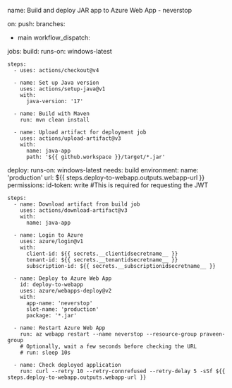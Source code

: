 name: Build and deploy JAR app to Azure Web App - neverstop

on:
push:
branches:
- main
workflow_dispatch:

jobs:
build:
runs-on: windows-latest

    steps:
      - uses: actions/checkout@v4

      - name: Set up Java version
        uses: actions/setup-java@v1
        with:
          java-version: '17'

      - name: Build with Maven
        run: mvn clean install

      - name: Upload artifact for deployment job
        uses: actions/upload-artifact@v3
        with:
          name: java-app
          path: '${{ github.workspace }}/target/*.jar'

deploy:
runs-on: windows-latest
needs: build
environment:
name: 'production'
url: ${{ steps.deploy-to-webapp.outputs.webapp-url }}
permissions:
id-token: write #This is required for requesting the JWT

    steps:
      - name: Download artifact from build job
        uses: actions/download-artifact@v3
        with:
          name: java-app
      
      - name: Login to Azure
        uses: azure/login@v1
        with:
          client-id: ${{ secrets.__clientidsecretname__ }}
          tenant-id: ${{ secrets.__tenantidsecretname__ }}
          subscription-id: ${{ secrets.__subscriptionidsecretname__ }}

      - name: Deploy to Azure Web App
        id: deploy-to-webapp
        uses: azure/webapps-deploy@v2
        with:
          app-name: 'neverstop'
          slot-name: 'production'
          package: '*.jar'

      - name: Restart Azure Web App
        run: az webapp restart --name neverstop --resource-group praveen-group
        # Optionally, wait a few seconds before checking the URL
        # run: sleep 10s

      - name: Check deployed application
        run: curl --retry 10 --retry-connrefused --retry-delay 5 -sSf ${{ steps.deploy-to-webapp.outputs.webapp-url }}

